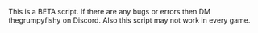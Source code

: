 This is a BETA script. If there are any bugs or errors then DM thegrumpyfishy on Discord. Also this script may not work in every game.
